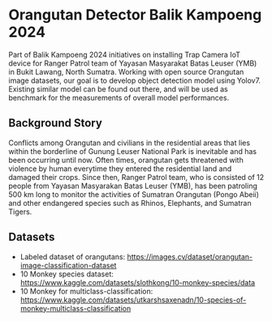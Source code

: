 # Orangutan Detector Balik Kampoeng 2024
Part of Balik Kampoeng 2024 initiatives on installing Trap Camera IoT device for Ranger Patrol team of Yayasan Masyarakat Batas Leuser (YMB) in Bukit Lawang, North Sumatra. 
Working with open source Orangutan image datasets, our goal is to develop object detection model using Yolov7. Existing similar model can be found out there, and will be used as benchmark for the measurements of overall model performances.

## Background Story
Conflicts among Orangutan and civilians in the residential areas that lies within the borderline of Gunung Leuser National Park is inevitable and has been occurring until now. Often times, orangutan gets threatened with violence by human everytime they entered the residential land and damaged their crops. Since then, Ranger Patrol team, who is consisted of 12 people from Yayasan Masyarakan Batas Leuser (YMB), has been patroling 500 km long to monitor the activities of Sumatran Orangutan (Pongo Abeii) and other endangered species such as Rhinos, Elephants, and Sumatran Tigers. 

## Datasets
- Labeled dataset of orangutans: https://images.cv/dataset/orangutan-image-classification-dataset
- 10 Monkey species dataset: https://www.kaggle.com/datasets/slothkong/10-monkey-species/data
- 10 Monkey for multiclass-classification: https://www.kaggle.com/datasets/utkarshsaxenadn/10-species-of-monkey-multiclass-classification
